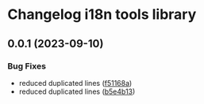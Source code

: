 # Changelog i18n tools library

## 0.0.1 (2023-09-10)

### Bug Fixes

- reduced duplicated lines ([f51168a](https://github.com/sauldeleon/portfolio-blog/commit/f51168aefe025a5a65ffdb2dc22f7a16b863406e))
- reduced duplicated lines ([b5e4b13](https://github.com/sauldeleon/portfolio-blog/commit/b5e4b13f3d35a27ff281d4c33334ab7cded2fd2e))
